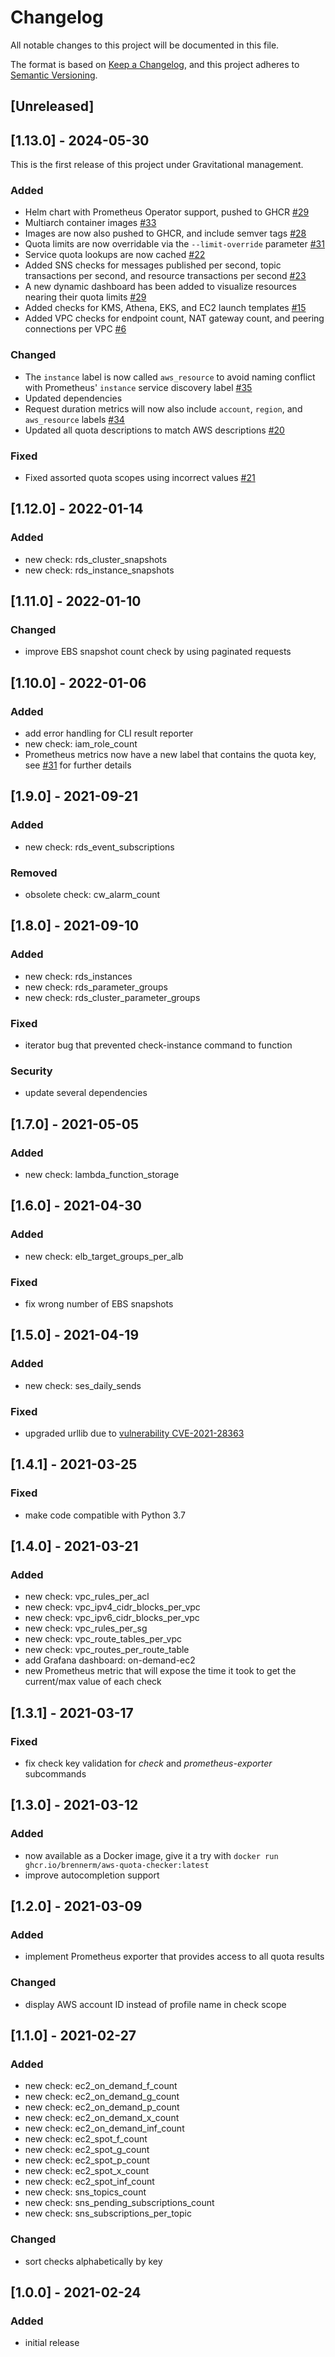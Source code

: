 # Changelog

All notable changes to this project will be documented in this file.

The format is based on [Keep a Changelog](https://keepachangelog.com/en/1.0.0/),
and this project adheres to [Semantic Versioning](https://semver.org/spec/v2.0.0.html).

## [Unreleased]

## [1.13.0] - 2024-05-30
This is the first release of this project under Gravitational management.

### Added

- Helm chart with Prometheus Operator support, pushed to GHCR [#29](https://github.com/gravitational/aws-quota-checker/pull/29)
- Multiarch container images [#33](https://github.com/gravitational/aws-quota-checker/pull/33)
- Images are now also pushed to GHCR, and include semver tags [#28](https://github.com/gravitational/aws-quota-checker/pull/28)
- Quota limits are now overridable via the `--limit-override` parameter [#31](https://github.com/gravitational/aws-quota-checker/pull/31)
- Service quota lookups are now cached [#22](https://github.com/gravitational/aws-quota-checker/pull/22)
- Added SNS checks for messages published per second, topic transactions per second,
  and resource transactions per second [#23](https://github.com/gravitational/aws-quota-checker/pull/23)
- A new dynamic dashboard has been added to visualize resources nearing their
  quota limits [#29](https://github.com/gravitational/aws-quota-checker/pull/29)
- Added checks for KMS, Athena, EKS, and EC2 launch templates [#15](https://github.com/gravitational/aws-quota-checker/pull/15)
- Added VPC checks for endpoint count, NAT gateway count, and peering
  connections per VPC [#6](https://github.com/gravitational/aws-quota-checker/pull/6)

### Changed

- The `instance` label is now called `aws_resource` to avoid naming conflict
  with Prometheus' `instance` service discovery label [#35](https://github.com/gravitational/aws-quota-checker/pull/35)
- Updated dependencies
- Request duration metrics will now also include `account`, `region`, and
  `aws_resource` labels [#34](https://github.com/gravitational/aws-quota-checker/pull/34)
- Updated all quota descriptions to match AWS descriptions [#20](https://github.com/gravitational/aws-quota-checker/pull/20)

### Fixed
- Fixed assorted quota scopes using incorrect values [#21](https://github.com/gravitational/aws-quota-checker/pull/21)

## [1.12.0] - 2022-01-14

### Added

- new check: rds_cluster_snapshots
- new check: rds_instance_snapshots

## [1.11.0] - 2022-01-10

### Changed

- improve EBS snapshot count check by using paginated requests

## [1.10.0] - 2022-01-06

### Added

- add error handling for CLI result reporter
- new check: iam_role_count
- Prometheus metrics now have a new label that contains the quota key, see [#31](https://github.com/brennerm/aws-quota-checker/issues/31) for further details

## [1.9.0] - 2021-09-21

### Added

- new check: rds_event_subscriptions

### Removed

- obsolete check: cw_alarm_count

## [1.8.0] - 2021-09-10

### Added

- new check: rds_instances
- new check: rds_parameter_groups
- new check: rds_cluster_parameter_groups

### Fixed

- iterator bug that prevented check-instance command to function

### Security

- update several dependencies

## [1.7.0] - 2021-05-05

### Added

- new check: lambda_function_storage

## [1.6.0] - 2021-04-30

### Added

- new check: elb_target_groups_per_alb

### Fixed

- fix wrong number of EBS snapshots

## [1.5.0] - 2021-04-19

### Added

- new check: ses_daily_sends

### Fixed

- upgraded urllib due to [vulnerability CVE-2021-28363](https://github.com/advisories/GHSA-5phf-pp7p-vc2r)

## [1.4.1] - 2021-03-25

### Fixed

- make code compatible with Python 3.7

## [1.4.0] - 2021-03-21

### Added

- new check: vpc_rules_per_acl
- new check: vpc_ipv4_cidr_blocks_per_vpc
- new check: vpc_ipv6_cidr_blocks_per_vpc
- new check: vpc_rules_per_sg
- new check: vpc_route_tables_per_vpc
- new check: vpc_routes_per_route_table
- add Grafana dashboard: on-demand-ec2
- new Prometheus metric that will expose the time it took to get the current/max value of each check

## [1.3.1] - 2021-03-17

### Fixed

- fix check key validation for _check_ and _prometheus-exporter_ subcommands

## [1.3.0] - 2021-03-12

### Added

- now available as a Docker image, give it a try with `docker run ghcr.io/brennerm/aws-quota-checker:latest`
- improve autocompletion support

## [1.2.0] - 2021-03-09

### Added

- implement Prometheus exporter that provides access to all quota results

### Changed

- display AWS account ID instead of profile name in check scope

## [1.1.0] - 2021-02-27

### Added

- new check: ec2_on_demand_f_count
- new check: ec2_on_demand_g_count
- new check: ec2_on_demand_p_count
- new check: ec2_on_demand_x_count
- new check: ec2_on_demand_inf_count
- new check: ec2_spot_f_count
- new check: ec2_spot_g_count
- new check: ec2_spot_p_count
- new check: ec2_spot_x_count
- new check: ec2_spot_inf_count
- new check: sns_topics_count
- new check: sns_pending_subscriptions_count
- new check: sns_subscriptions_per_topic

### Changed

- sort checks alphabetically by key

## [1.0.0] - 2021-02-24

### Added

- initial release
